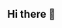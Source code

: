 ## Hi there 👋

<!--

**Zono**

🙋‍♀️ Zono - We make discord bots.
🌈 Team - Less than 5 people
👩‍💻 What we do? - We make discord bots for fun!
🍿 Website - https://zono.bloxy.pro
🧙 Join our [server](https://zono.bloxy.pro/server)
-->
